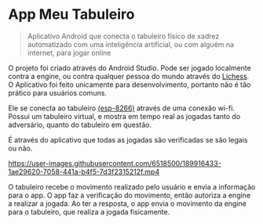 # App Meu Tabuleiro
> Aplicativo Android que conecta o tabuleiro físico de xadrez automatizado com uma inteligência artificial, ou com alguém na internet, para jogar online

O projeto foi criado através do Android Studio. Pode ser jogado localmente contra a engine, ou contra qualquer pessoa do mundo através do [Lichess](https://lichess.org/).
O Aplicativo foi feito unicamente para desenvolvimento, portanto não é tão prático para usuários comuns.

Ele se conecta ao tabuleiro [(esp-8266)](https://www.baudaeletronica.com.br/media/catalog/product/cache/1/image/9df78eab33525d08d6e5fb8d27136e95/n/o/nodemcu_1_1.jpg) através de uma conexão wi-fi. Possui um tabuleiro virtual, e mostra em tempo real as jogadas tanto do adversário, quanto do tabuleiro em questão.

É através do aplicativo que todas as jogadas são verificadas se são legais ou não. 



https://user-images.githubusercontent.com/6518500/189916433-1ae29620-7058-441a-b4f5-7d3f2315212f.mp4

O tabuleiro recebe o movimento realizado pelo usuário e envia a informação para o app. O app faz a verificação do movimento, então autoriza a engine a realizar a jogada. Ao ter a resposta, o app envia o movimento da engine para o tabuleiro, que realiza a jogada fisicamente.
